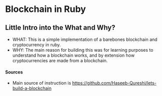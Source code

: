 # Blockchain in Ruby

## Little Intro into the What and Why?
* WHAT: This is a simple implementation of a barebones blockchain and cryptocurrency in ruby.
* WHY: The main reason for building this was for learning purposes to understand how a blockchain works, and by extension how cryptocurrencies are made from a blockchain.

#### Sources
* Main source of instruction is https://github.com/Haseeb-Qureshi/lets-build-a-blockchain

